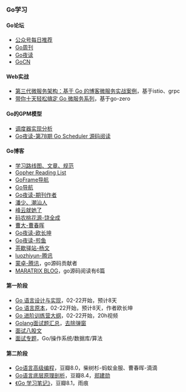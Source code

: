 ### Go学习

#### Go论坛
* [公众号每日推荐](https://studygolang.com/go/godaily)
* [Go周刊](https://studygolang.com/go/weekly)
* [Go夜读](https://talkgo.org/latest)
* [GoCN](https://gocn.vip/topics)

#### Web实战
* [第三代微服务架构：基于 Go 的博客微服务实战案例](https://learnku.com/articles/64204)，基于istio、grpc
* [带你十天轻松搞定 Go 微服务系列](https://learnku.com/articles/64566)，基于go-zero

#### Go的GPM模型
* [调度器实现分析](https://learn.gocn.vip/column/18/doc/67)
* [Go夜读-第78期 Go Scheduler 源码阅读](https://talkgo.org/t/topic/97)

#### Go博客
* [学习路线图、文章、规范](https://github.com/yongxinz/gopher)
* [Gopher Reading List](https://github.com/qichengzx/gopher-reading-list-zh_CN)
* [GoFrame导航](https://goframe.org/pages/viewpage.action?pageId=3672756)
* [Go导航](https://www.topgoer.cn/navigation)
* [Go夜读-期刊作者](https://github.com/talkgo/night/)
* [潘少、潮汕人](https://strikefreedom.top/reading-list)
* [峰云就她了](http://xiaorui.cc/)
* [码农桃花源-饶全成](https://www.qcrao.com/)
* [曹大-曹春晖](https://xargin.com/readings/)
* [Go夜读-欧长坤](https://blog.changkun.de/)
* [Go夜读-煎鱼](https://eddycjy.com/posts/)
* [茶歇驿站-杨文](https://maiyang.me/)
* [luozhiyun-腾讯](https://www.luozhiyun.com/)
* [蒙卓-腾讯](https://mzh.io/)，go源码贡献者
* [MARATRIX BLOG](https://maratrix.cn/)，go源码阅读有6篇

#### 第一阶段
* [Go 语言设计与实现](https://draveness.me/golang/)，02-22开始，预计8天
* [Go 语言原本](https://golang.design/under-the-hood/)，02-22开始，预计8天，作者欧长坤
* [Go 进阶训练营大纲](https://shimo.im/docs/vX9YgCchV3XwgYTH/read)，02-22开始，20h视频
* [Golang面试题汇总](https://www.golangroadmap.com/interview/books/questions/golang/)，[去除弹窗](javascript:document.getElementsByClassName%28'v-dialog-container'%29[0].remove%28%29;)
* [面试八股文](https://www.topgoer.cn/docs/gomianshiti/gomianshiti-1dd225t6esqld)
* [面试专题](https://bytemode.github.io/interview/)，Go/操作系统/数据库/算法

#### 第二阶段
* [Go语言高级编程](https://book.douban.com/subject/34442131/)，豆瓣8.0，柴树杉-蚂蚁金服、曹春晖-滴滴
* [Go语言底层原理剖析](https://book.douban.com/subject/35556889/)，豆瓣8.4，[郑建勋](https://www.bilibili.com/video/BV1tQ4y1q742/)
* [《Go 学习笔记》](https://github.com/qyuhen/book)，豆瓣8.1，雨痕
